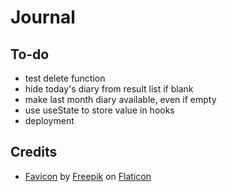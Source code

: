 # Journal

## To-do

- test delete function
- hide today's diary from result list if blank
- make last month diary available, even if empty
- use useState to store value in hooks
- deployment

## Credits

- [Favicon](https://www.flaticon.com/free-icon/feather_96255) by [Freepik](https://www.flaticon.com/authors/freepik) on [Flaticon](https://www.flaticon.com/)
